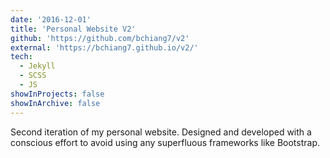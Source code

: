 ```yaml
---
date: '2016-12-01'
title: 'Personal Website V2'
github: 'https://github.com/bchiang7/v2'
external: 'https://bchiang7.github.io/v2/'
tech:
  - Jekyll
  - SCSS
  - JS
showInProjects: false
showInArchive: false
---
```


Second iteration of my personal website. Designed and developed with a conscious effort to avoid using any superfluous frameworks like Bootstrap.
